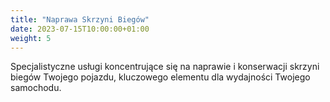 ```yaml
---
title: "Naprawa Skrzyni Biegów"
date: 2023-07-15T10:00:00+01:00
weight: 5
---
```


Specjalistyczne usługi koncentrujące się na naprawie i konserwacji skrzyni biegów Twojego pojazdu, kluczowego elementu dla wydajności Twojego samochodu.